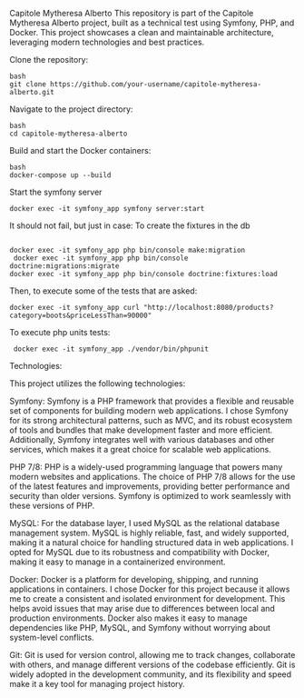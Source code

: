 Capitole Mytheresa Alberto
This repository is part of the Capitole Mytheresa Alberto project, built as a technical test using Symfony, PHP, and Docker. This project showcases a clean and maintainable architecture, leveraging modern technologies and best practices.

Clone the repository:

````
bash
git clone https://github.com/your-username/capitole-mytheresa-alberto.git
````
Navigate to the project directory:

````
bash
cd capitole-mytheresa-alberto
````

Build and start the Docker containers:

```
bash
docker-compose up --build
````

Start the symfony server
```
docker exec -it symfony_app symfony server:start
```
It should not fail, but just in case: To create the fixtures in the db
```

docker exec -it symfony_app php bin/console make:migration
 docker exec -it symfony_app php bin/console doctrine:migrations:migrate
docker exec -it symfony_app php bin/console doctrine:fixtures:load
````

Then, to execute some of the tests that are asked:

```
docker exec -it symfony_app curl "http://localhost:8080/products?category=boots&priceLessThan=90000"
````

To execute php units tests:
```
 docker exec -it symfony_app ./vendor/bin/phpunit
```

Technologies:


This project utilizes the following technologies:

Symfony: Symfony is a PHP framework that provides a flexible and reusable set of components for building modern web applications. I chose Symfony for its strong architectural patterns, such as MVC, and its robust ecosystem of tools and bundles that make development faster and more efficient. Additionally, Symfony integrates well with various databases and other services, which makes it a great choice for scalable web applications.

PHP 7/8: PHP is a widely-used programming language that powers many modern websites and applications. The choice of PHP 7/8 allows for the use of the latest features and improvements, providing better performance and security than older versions. Symfony is optimized to work seamlessly with these versions of PHP.

MySQL: For the database layer, I used MySQL as the relational database management system. MySQL is highly reliable, fast, and widely supported, making it a natural choice for handling structured data in web applications. I opted for MySQL due to its robustness and compatibility with Docker, making it easy to manage in a containerized environment.

Docker: Docker is a platform for developing, shipping, and running applications in containers. I chose Docker for this project because it allows me to create a consistent and isolated environment for development. This helps avoid issues that may arise due to differences between local and production environments. Docker also makes it easy to manage dependencies like PHP, MySQL, and Symfony without worrying about system-level conflicts.

Git: Git is used for version control, allowing me to track changes, collaborate with others, and manage different versions of the codebase efficiently. Git is widely adopted in the development community, and its flexibility and speed make it a key tool for managing project history.

